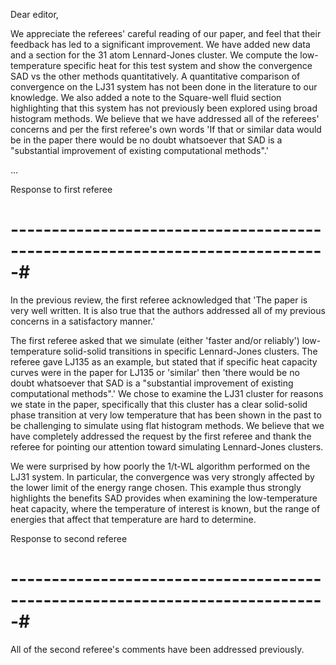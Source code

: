 Dear editor,

We appreciate the referees' careful reading of our paper, and feel
that their feedback has led to a significant improvement. We have
added new data and a section for the 31 atom Lennard-Jones cluster. We
compute the low-temperature specific heat for this test system and
show the convergence SAD vs the other methods quantitatively. A
quantitative comparison of convergence on the LJ31 system has not been
done in the literature to our knowledge.  We also added a note to the
Square-well fluid section highlighting that this system has not
previously been explored using broad histogram methods. We believe
that we have addressed all of the referees' concerns and per the first
referee's own words 'If that or similar data would be in the paper
there would be no doubt whatsoever that SAD is a "substantial
improvement of existing computational methods".'

...

Response to first referee
# -----------------------------------------------------------------------------#

In the previous review, the first referee acknowledged that  'The paper is very
well written. It is also true that the authors addressed all of my previous
concerns in a satisfactory manner.'

The first referee asked that we simulate (either 'faster and/or
reliably') low-temperature solid-solid transitions in specific
Lennard-Jones clusters. The referee gave LJ135 as an example, but
stated that if specific heat capacity curves were in the paper for
LJ135 or 'similar' then 'there would be no doubt whatsoever that SAD
is a "substantial improvement of existing computational methods".' We
chose to examine the LJ31 cluster for reasons we state in the paper,
specifically that this cluster has a clear solid-solid phase
transition at very low temperature that has been shown in the past to
be challenging to simulate using flat histogram methods.  We believe
that we have completely addressed the request by the first referee and
thank the referee for pointing our attention toward simulating
Lennard-Jones clusters.

We were surprised by how poorly the 1/t-WL algorithm performed on the
LJ31 system.  In particular, the convergence was very strongly
affected by the lower limit of the energy range chosen.  This example
thus strongly highlights the benefits SAD provides when examining the
low-temperature heat capacity, where the temperature of interest is
known, but the range of energies that affect that temperature are hard
to determine.

Response to second referee
# -----------------------------------------------------------------------------#
All of the second referee's comments have been addressed previously.

